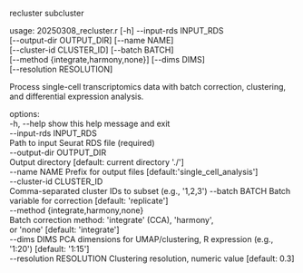 recluster subcluster


usage: 20250308_recluster.r [-h] --input-rds INPUT_RDS  
                            [--output-dir OUTPUT_DIR] [--name NAME]  
                            [--cluster-id CLUSTER_ID] [--batch BATCH]  
                            [--method {integrate,harmony,none}] [--dims DIMS]  
                            [--resolution RESOLUTION]  

Process single-cell transcriptomics data with batch correction, clustering,  
and differential expression analysis.  

options:  
  -h, --help            show this help message and exit  
  --input-rds INPUT_RDS  
                        Path to input Seurat RDS file (required)  
  --output-dir OUTPUT_DIR  
                        Output directory [default: current directory './']  
  --name NAME           Prefix for output files [default:'single_cell_analysis']  
  --cluster-id CLUSTER_ID  
                        Comma-separated cluster IDs to subset (e.g., '1,2,3')
  --batch BATCH         Batch variable for correction [default: 'replicate']  
  --method {integrate,harmony,none}  
                        Batch correction method: 'integrate' (CCA), 'harmony',  
                        or 'none' [default: 'integrate']  
  --dims DIMS           PCA dimensions for UMAP/clustering, R expression (e.g., '1:20') [default: '1:15']  
  --resolution RESOLUTION Clustering resolution, numeric value [default: 0.3]  
